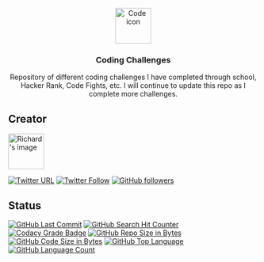 <p align="center">
  <a href="https://richardtaylordawson.github.io/codingchallenges/">
    <img src="https://freeiconshop.com/wp-content/uploads/edd/code-flat.png" alt="Code icon" width=72 height=72>
  </a>

  <h3 align="center">Coding Challenges</h3>

  <p align="center">
    Repository of different coding challenges I have completed through school, Hacker Rank, Code Fights, etc.
    I will continue to update this repo as I complete more challenges.
  </p>
</p>

## Creator
<a href="https://github.com/richardtaylordawson/">
   <img src="https://twitter.com/richard_codes/profile_image?size=original" alt="Richard's image" width=72 height=72>
</a>

[![Twitter URL](https://img.shields.io/twitter/url/http/shields.io.svg?style=social)](https://twitter.com/intent/tweet?text=@richard_codes)
[![Twitter Follow](https://img.shields.io/twitter/follow/richard_codes.svg?label=Follow&style=social)](https://twitter.com/intent/follow?screen_name=richard_codes)
[![GitHub followers](https://img.shields.io/github/followers/richardtaylordawson.svg?label=Follow&style=social)](https://github.com/richardtaylordawson/)

## Status
[![GitHub Last Commit](https://img.shields.io/github/last-commit/richardtaylordawson/codingchallenges.svg)](https://github.com/richardtaylordawson/codingchallenges/commits/master)
[![GitHub Search Hit Counter](https://img.shields.io/github/search/richardtaylordawson/codingchallenges/goto.svg)](https://github.com/richardtaylordawson/codingchallenges/)
[![Codacy Grade Badge](https://api.codacy.com/project/badge/Grade/02ee35b7c3e14b6da802677e73fbdb32)](https://www.codacy.com/app/richardtaylordawson/codingchallenges?utm_source=github.com&amp;utm_medium=referral&amp;utm_content=richardtaylordawson/codingchallenges&amp;utm_campaign=Badge_Grade)
[![GitHub Repo Size in Bytes](https://img.shields.io/github/repo-size/richardtaylordawson/codingchallenges.svg)](https://github.com/richardtaylordawson/codingchallenges/)
[![GitHub Code Size in Bytes](https://img.shields.io/github/languages/code-size/richardtaylordawson/codingchallenges.svg)](https://github.com/richardtaylordawson/codingchallenges/)
[![GitHub Top Language](https://img.shields.io/github/languages/top/richardtaylordawson/codingchallenges.svg)](https://github.com/richardtaylordawson/codingchallenges/)
[![GitHub Language Count](https://img.shields.io/github/languages/count/richardtaylordawson/codingchallenges.svg)](https://github.com/richardtaylordawson/codingchallenges/)
